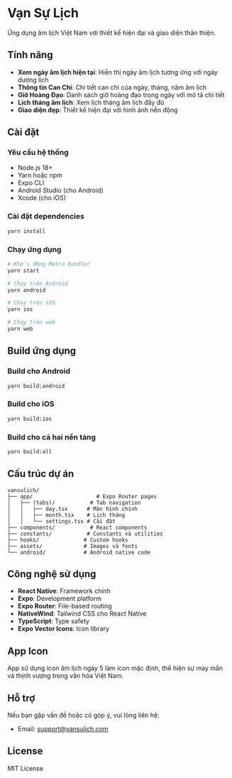 # Vạn Sự Lịch

Ứng dụng âm lịch Việt Nam với thiết kế hiện đại và giao diện thân thiện.

## Tính năng

-   **Xem ngày âm lịch hiện tại**: Hiển thị ngày âm lịch tương ứng với ngày dương lịch
-   **Thông tin Can Chi**: Chi tiết can chi của ngày, tháng, năm âm lịch
-   **Giờ Hoàng Đạo**: Danh sách giờ hoàng đạo trong ngày với mô tả chi tiết
-   **Lịch tháng âm lịch**: Xem lịch tháng âm lịch đầy đủ
-   **Giao diện đẹp**: Thiết kế hiện đại với hình ảnh nền động

## Cài đặt

### Yêu cầu hệ thống

-   Node.js 18+
-   Yarn hoặc npm
-   Expo CLI
-   Android Studio (cho Android)
-   Xcode (cho iOS)

### Cài đặt dependencies

```bash
yarn install
```

### Chạy ứng dụng

```bash
# Khởi động Metro bundler
yarn start

# Chạy trên Android
yarn android

# Chạy trên iOS
yarn ios

# Chạy trên web
yarn web
```

## Build ứng dụng

### Build cho Android

```bash
yarn build:android
```

### Build cho iOS

```bash
yarn build:ios
```

### Build cho cả hai nền tảng

```bash
yarn build:all
```

## Cấu trúc dự án

```
vansulich/
├── app/                    # Expo Router pages
│   ├── (tabs)/           # Tab navigation
│   │   ├── day.tsx      # Màn hình chính
│   │   ├── month.tsx    # Lịch tháng
│   │   └── settings.tsx # Cài đặt
├── components/           # React components
├── constants/           # Constants và utilities
├── hooks/              # Custom hooks
├── assets/             # Images và fonts
└── android/            # Android native code
```

## Công nghệ sử dụng

-   **React Native**: Framework chính
-   **Expo**: Development platform
-   **Expo Router**: File-based routing
-   **NativeWind**: Tailwind CSS cho React Native
-   **TypeScript**: Type safety
-   **Expo Vector Icons**: Icon library

## App Icon

App sử dụng icon âm lịch ngày 5 làm icon mặc định, thể hiện sự may mắn và thịnh vượng trong văn hóa Việt Nam.

## Hỗ trợ

Nếu bạn gặp vấn đề hoặc có góp ý, vui lòng liên hệ:

-   Email: support@vansulich.com

## License

MIT License
